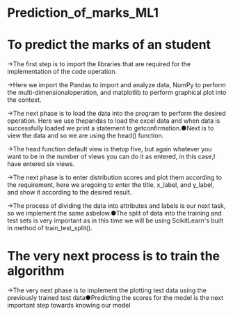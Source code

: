 # Prediction_of_marks_ML1
# To predict the marks of an student
->The first step is to import the libraries that are required for the implementation of the code operation.

->Here we import the Pandas to import and analyze data, NumPy to perform the multi-dimensionaloperation, and matplotlib to perform graphical plot into the context.

->The next phase is to load the data into the program to perform the desired operation. Here we use thepandas to load the excel data and when data is successfully loaded we print a statement  to getconfirmation.●Next is to view the data and so we are using the head() function. 

->The head function default view is thetop five, but again whatever you want to be in the number of views you can do it as entered, in this case,I have entered six views.

->The next phase is to enter distribution scores and plot them according to the requirement, here we aregoing to enter the title, x_label, and y_label, and show it according to the desired result.

->The process of dividing the data into attributes and labels is our next task, so we implement the same asbelow.●The split of data into the training and test sets is very important as in this time we will be using ScikitLearn's built in method of train_test_split().

# The very next process is to train the algorithm

->The very next phase is to implement the plotting test data using the previously trained test data●Predicting the scores for the model is the next important step towards knowing our model



